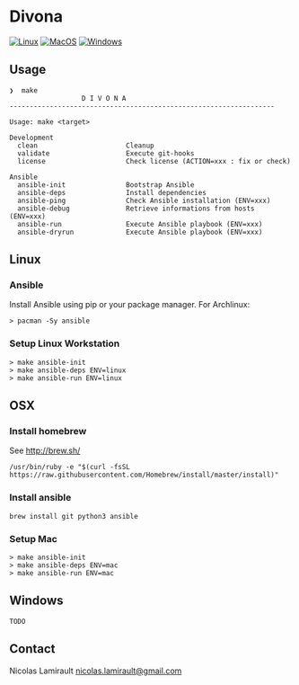 # Divona

[![Linux](https://github.com/nlamirault/divona/actions/workflows/setup-linux.yml/badge.svg)](https://github.com/nlamirault/divona/actions/workflows/setup-linux.yml)
[![MacOS](https://github.com/nlamirault/divona/actions/workflows/setup-mac.yml/badge.svg)](https://github.com/nlamirault/divona/actions/workflows/setup-mac.yml)
[![Windows](https://github.com/nlamirault/divona/actions/workflows/setup-windows.yml/badge.svg)](https://github.com/nlamirault/divona/actions/workflows/setup-windows.yml)

## Usage

```shell
❯  make
                  D I V O N A
------------------------------------------------------------------

Usage: make <target>

Development
  clean                      Cleanup
  validate                   Execute git-hooks
  license                    Check license (ACTION=xxx : fix or check)

Ansible
  ansible-init               Bootstrap Ansible
  ansible-deps               Install dependencies
  ansible-ping               Check Ansible installation (ENV=xxx)
  ansible-debug              Retrieve informations from hosts (ENV=xxx)
  ansible-run                Execute Ansible playbook (ENV=xxx)
  ansible-dryrun             Execute Ansible playbook (ENV=xxx)
```

## Linux

### Ansible

Install Ansible using pip or your package manager. For Archlinux:

```shell
> pacman -Sy ansible
```

### Setup Linux Workstation

```shell
> make ansible-init
> make ansible-deps ENV=linux
> make ansible-run ENV=linux
```

## OSX

### Install homebrew

See http://brew.sh/

```shell
/usr/bin/ruby -e "$(curl -fsSL https://raw.githubusercontent.com/Homebrew/install/master/install)"
```

### Install ansible

```shell
brew install git python3 ansible
```

### Setup Mac

```shell
> make ansible-init
> make ansible-deps ENV=mac
> make ansible-run ENV=mac
```

## Windows

`TODO`

## Contact

Nicolas Lamirault <nicolas.lamirault@gmail.com>
